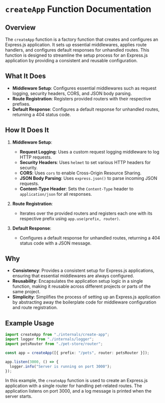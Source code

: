 # `createApp` Function Documentation

## Overview

The `createApp` function is a factory function that creates and configures an Express.js application. It sets up essential middlewares, applies route handlers, and configures default responses for unhandled routes. This function is designed to streamline the setup process for an Express.js application by providing a consistent and reusable configuration.

## What It Does

- **Middleware Setup**: Configures essential middlewares such as request logging, security headers, CORS, and JSON body parsing.
- **Route Registration**: Registers provided routers with their respective prefixes.
- **Default Response**: Configures a default response for unhandled routes, returning a 404 status code.

## How It Does It

1. **Middleware Setup**:
   - **Request Logging**: Uses a custom request logging middleware to log HTTP requests.
   - **Security Headers**: Uses `helmet` to set various HTTP headers for security.
   - **CORS**: Uses `cors` to enable Cross-Origin Resource Sharing.
   - **JSON Body Parsing**: Uses `express.json()` to parse incoming JSON requests.
   - **Content-Type Header**: Sets the `Content-Type` header to `application/json` for all responses.

2. **Route Registration**:
   - Iterates over the provided routers and registers each one with its respective prefix using `app.use(prefix, router)`.

3. **Default Response**:
   - Configures a default response for unhandled routes, returning a 404 status code with a JSON message.

## Why

- **Consistency**: Provides a consistent setup for Express.js applications, ensuring that essential middlewares are always configured.
- **Reusability**: Encapsulates the application setup logic in a single function, making it reusable across different projects or parts of the same project.
- **Simplicity**: Simplifies the process of setting up an Express.js application by abstracting away the boilerplate code for middleware configuration and route registration.

## Example Usage

```typescript
import createApp from "./internals/create-app";
import logger from "./internals/logger";
import petsRouter from "./pet-store/router";

const app = createApp([{ prefix: "/pets", router: petsRouter }]);

app.listen(3000, () => {
  logger.info("Server is running on port 3000");
});
```

In this example, the `createApp` function is used to create an Express.js application with a single router for handling pet-related routes. The application listens on port 3000, and a log message is printed when the server starts.
